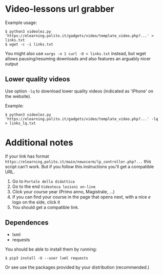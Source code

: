 # Video-lessons url grabber

Example usage:
```
$ python3 videolez.py 'https:⁢//elearning.polito.it/gadgets/video/template_video.php?...' > links.txt
$ wget -c -i links.txt
```

You might also use `xargs -n 1 curl -O < links.txt` instead, but wget allows pausing/resuming downloads and also features an arguably nicer output

## Lower quality videos
Use option `-lq` to download lower quality videos (indicated as 'iPhone' on the website).

Example:
```
$ python3 videolez.py 'https:⁢//elearning.polito.it/gadgets/video/template_video.php?...' -lq > links_lq.txt
```

# Additional notes
If your link has format `https://elearning.polito.it/main/newscorm/lp_controller.php?...` this script
can't work. But if you follow this instructions you'll get a compatible URL.

1. Go to `Portale della didattica`
2. Go to the end `Videoteca lezioni on-line`
3. Click your course year (Primo anno, Magistrale, ...)
4. If you can find your course in the page that opens next, with a nice _*e*_ logo
on the side, click it
5. You should get a compatible link.

## Dependences
* lxml
* requests

You should be able to install them by running:
```
$ pip3 install -U --user lxml requests
```
Or see use the packages provided by your distribution (recommended.)
